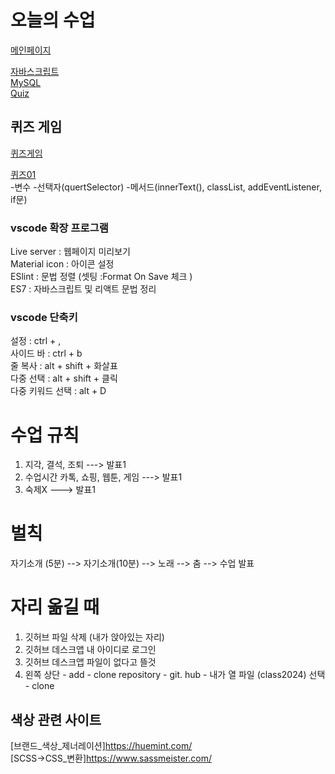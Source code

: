  # 오늘의 수업   
 
 [메인페이지](https://kimyih.github.io/class2024/)   

 [자바스크립트](https://kimyih.github.io/class2024/javascript/index.html)   
 [MySQL](https://kimyih.github.io/class2024/mysql/index.html)   
 [Quiz](https://kimyih.github.io/class2024/quiz/index.html)      

 ## 퀴즈 게임
 [퀴즈게임](https://kimyih.github.io/class2024/quiz/index.html)   

 [퀴즈01](https://kimyih.github.io/class2024/quiz/quiz01.html)   
 -변수
 -선택자(quertSelector)
 -메서드(innerText(), classList, addEventListener, if문)   

 ### vscode 확장 프로그램   
 Live server : 웹페이지 미리보기   
    Material icon : 아이콘 설정   
    ESlint : 문법 정렬 (셋팅 :Format On Save 체크 )   
    ES7 : 자바스크립트 및 리액트 문법 정리   

 ### vscode 단축키   
설정 : ctrl  + ,   
사이드 바 : ctrl + b   
줄 복사 : alt + shift + 화살표   
다중 선택 : alt + shift + 클릭    
다중 키워드 선택 : alt + D    

 # 수업 규칙   
1. 지각, 결석, 조퇴 ---> 발표1   
2. 수업시간 카톡, 쇼핑, 웹툰, 게임 ---> 발표1   
3. 숙제X ---> 발표1   

 # 벌칙   
 자기소개 (5분) --> 자기소개(10분) --> 노래 --> 춤 --> 수업 발표   

# 자리 옮길 때   
1. 깃허브 파일 삭제 (내가 앉아있는 자리)   
2. 깃허브 데스크앱 내 아이디로 로그인   
3. 깃허브 데스크앱 파일이 없다고 뜰것    
4. 왼쪽 상단 - add - clone repository - git. hub - 내가 열 파일 (class2024)    선택 - clone    

## 색상 관련 사이트   

[브랜드_색상_제너레이션]https://huemint.com/   
[SCSS->CSS_변환]https://www.sassmeister.com/   